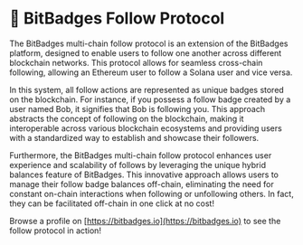 # 🤝 BitBadges Follow Protocol

The BitBadges multi-chain follow protocol is an extension of the BitBadges platform, designed to enable users to follow one another across different blockchain networks. This protocol allows for seamless cross-chain following, allowing an Ethereum user to follow a Solana user and vice versa.

In this system, all follow actions are represented as unique badges stored on the blockchain. For instance, if you possess a follow badge created by a user named Bob, it signifies that Bob is following you. This approach abstracts the concept of following on the blockchain, making it interoperable across various blockchain ecosystems and providing users with a standardized way to establish and showcase their followers.

Furthermore, the BitBadges multi-chain follow protocol enhances user experience and scalability of follows by leveraging the unique hybrid balances feature of BitBadges. This innovative approach allows users to manage their follow badge balances off-chain, eliminating the need for constant on-chain interactions when following or unfollowing others. In fact, they can be facilitated off-chain in one click at no cost!

Browse a profile on [https://bitbadges.io](https://bitbadges.io) to see the follow protocol in action!
